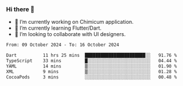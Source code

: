 ### Hi there 👋

<!--
**devcat37/devcat37** is a ✨ _special_ ✨ repository because its `README.md` (this file) appears on your GitHub profile.-->


- 🔭 I’m currently working on Chimicum application.
- 🌱 I’m currently learning Flutter/Dart.
- 👯 I’m looking to collaborate with UI designers.
<!-- - 🤔 I’m looking for help with ... -->

<!--START_SECTION:waka-->

```txt
From: 09 October 2024 - To: 16 October 2024

Dart          11 hrs 25 mins  ███████████████████████░░   91.76 %
TypeScript    33 mins         █░░░░░░░░░░░░░░░░░░░░░░░░   04.44 %
YAML          14 mins         ▒░░░░░░░░░░░░░░░░░░░░░░░░   01.90 %
XML           9 mins          ▒░░░░░░░░░░░░░░░░░░░░░░░░   01.28 %
CocoaPods     3 mins          ░░░░░░░░░░░░░░░░░░░░░░░░░   00.48 %
```

<!--END_SECTION:waka-->
